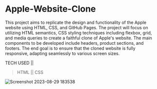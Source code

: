 # Apple-Website-Clone
This project aims to replicate the design and functionality of the Apple website using HTML, CSS, and GitHub Pages. The project will focus on utilizing HTML semantics, CSS styling techniques including flexbox, grid, and media queries to create a faithful clone of Apple's website. The main components to be developed include headers, product sections, and footers. The end goal is to ensure that the cloned website is fully responsive, adapting seamlessly to various screen sizes.

TECH USED ||
>HTML ||
>CSS

![Screenshot 2023-08-29 183538](https://github.com/Sahil8564/Apple-Clone/assets/136605579/df0d0170-1d9c-46dd-a67e-cd1b77fe1488)

